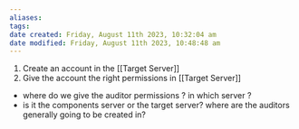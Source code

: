 ```yaml
---
aliases: 
tags: 
date created: Friday, August 11th 2023, 10:32:04 am
date modified: Friday, August 11th 2023, 10:48:48 am
---
```

1. Create an account in the [[Target Server]] 
2. Give the account the right permissions in [[Target Server]] 

- where do we give the auditor permissions ? in which server ?  
- is it the components server or the target server? where are the auditors generally going to be created in?
